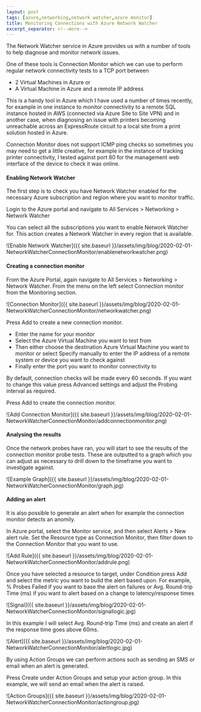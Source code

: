 ```yaml
---
layout: post
tags: [azure,networking,network watcher,azure monitor]
title: Monitoring Connections with Azure Network Watcher
excerpt_separator: <!--more-->
---
```


The Network Watcher service in Azure provides us with a number of tools to help diagnose and monitor network issues.

One of these tools is Connection Monitor which we can use to perform regular network connectivity tests to a TCP port between
- 2 Virtual Machines in Azure
or
- A Virtual Machine in Azure and a remote IP address

This is a handy tool in Azure which I have used a number of times recently, for example in one instance to monitor connectivity to a remote SQL instance hosted in AWS (connected via Azure Site to Site VPN) and in another case, when diagnosing an issue with printers becoming unreachable across an ExpressRoute circuit to a local site from a print solution hosted in Azure. 

Connection Monitor does not support ICMP ping checks so sometimes you may need to get a little creative, for example in the instance of tracking printer connectivity, I tested against port 80 for the management web interface of the device to check it was online.

<!--more-->

#### Enabling Network Watcher ####
The first step is to check you have Network Watcher enabled for the necessary Azure subscription and region where you want to monitor traffic.

Login to the Azure portal and navigate to All Services > Networking > Network Watcher

You can select all the subscriptions you want to enable Network Watcher for. This action creates a Network Watcher in every region that is available.

![Enable Network Watcher]({{ site.baseurl }}/assets/img/blog/2020-02-01-NetworkWatcherConnectionMonitor/enablenetworkwatcher.png)

#### Creating a connection monitor ####
From the Azure Portal, again navigate to All Services > Networking > Network Watcher. From the menu on the left select Connection monitor from the Monitoring section.

![Connection Monitor]({{ site.baseurl }}/assets/img/blog/2020-02-01-NetworkWatcherConnectionMonitor/networkwatcher.png)

Press Add to create a new connection monitor.
- Enter the name for your monitor
- Select the Azure Virtual Machine you want to test from 
- Then either choose the destination Azure Virtual Machine you want to monitor or select Specify manually to enter the IP address of a remote system or device you want to check against
- Finally enter the port you want to monitor connectivity to

By default, connection checks will be made every 60 seconds. If you want to change this value press Advanced settings and adjust the Probing interval as required.

Press Add to create the connection monitor.

![Add Connection Monitor]({{ site.baseurl }}/assets/img/blog/2020-02-01-NetworkWatcherConnectionMonitor/addconnectionmonitor.png)

#### Analysing the results ####
Once the network probes have ran, you will start to see the results of the connection monitor probe tests. These are outputted to a graph which you can adjust as necessary to drill down to the timeframe you want to investigate against.

![Example Graph]({{ site.baseurl }}/assets/img/blog/2020-02-01-NetworkWatcherConnectionMonitor/graph.jpg)

#### Adding an alert ####
It is also possible to generate an alert when for example the connection monitor detects an anomily. 

In Azure portal, select the Monitor service, and then select Alerts > New alert rule. Set the Resource type as Connection Monitor, then filter down to the Connection Monitor that you want to use.

![Add Rule]({{ site.baseurl }}/assets/img/blog/2020-02-01-NetworkWatcherConnectionMonitor/addrule.png)

Once you have selected a resource to target, under Condition press Add and select the metric you want to build the alert based upon. For example, % Probes Failed if you want to base the alert on failures or Avg. Round-trip Time (ms) if you want to alert based on a change to latency/response times

![Signal]({{ site.baseurl }}/assets/img/blog/2020-02-01-NetworkWatcherConnectionMonitor/signallogic.jpg)

In this example I will select Avg. Round-trip Time (ms) and create an alert if the response time goes above 60ms.

![Alert]({{ site.baseurl }}/assets/img/blog/2020-02-01-NetworkWatcherConnectionMonitor/alertlogic.jpg)

By using Action Groups we can perform actions such as sending an SMS or email when an alert is generated.

Press Create under Action Groups and setup your action group. In this example, we will send an email when the alert is raised.

![Action Groups]({{ site.baseurl }}/assets/img/blog/2020-02-01-NetworkWatcherConnectionMonitor/actiongroup.jpg)








